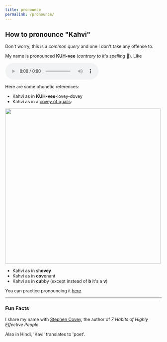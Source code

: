 ```yaml
---
title: pronounce
permalink: /pronounce/
---
```

## How to pronounce "Kahvi"

Don't worry, this is a *common query* and one I don't take any offense to.

My name is pronounced **KUH-vee** (*contrary to it's spelling* 🫠). Like

<audio controls class="mb3">
  <source src="/assets/pronounce.mp3" type="audio/mpeg">
Your browser does not support the audio element.
</audio>

Here are some phonetic references:
- Kahvi as in **KUH-vee**-lovey-dovey
- Kahvi as in a [covey of quails](https://www.google.com/search?q=define+covey):

<img src="/assets/covey_of_quails.jpg" width="500rem"/>

- Kahvi as in sh**ovey**
- Kahvi as in **cov**enant
- Kahvi as in **cu**bby (except instead of **b** it's a **v**)

You can practice pronouncing it [here](https://www.google.com/search?sca_esv=591711254&sxsrf=AM9HkKl8x118O6srdqdtsMq4v1Lycsgf8w:1702844182287&q=pronounce+covey&pron_lang=en&pron_country=us&sa=X&ved=2ahUKEwj8hN-DppeDAxXJMDQIHckLCLcQyNoBKAB6BAgREAA&biw=1396&bih=785&dpr=2&si=ALGXSlYye8PQehZWu3BCBbrhJ6jonLKp5AxuBca8Kcu-eiYwsp7kx_vupKW50XsR-11jiKYxICDQ9GfSz7izLTld6MUUhiiSMrX9NBXVyJfhvpP0vWvLiM-AqEkhNJoW-t3HXYszjB4M&ictx=1).

---
### Fun Facts

I share my name with [Stephen Covey](https://en.wikipedia.org/wiki/Stephen_Covey), the author of *7 Habits of Highly Effective People*.

Also in Hindi, 'Kavi' translates to 'poet'.
